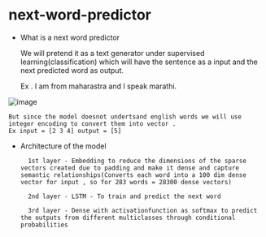 # next-word-predictor

- What is a next word predictor 

    We will pretend it as a text generator under supervised learning(classification) which will have the sentence as a input and the next predicted word as output.

    Ex . I am from maharastra and I speak marathi.

![image](https://github.com/Subhaaaaa/next-word-predictor/assets/101266414/afa70de9-f730-4c61-a258-278266feaec6)

  

    But since the model doesnot undertsand english words we will use integer encoding to convert them into vector .
    Ex input = [2 3 4] output = [5]
 
- Architecture of the model 
        
        1st layer - Embedding to reduce the dimensions of the sparse vectors created due to padding and make it dense and capture semantic relationships(Converts each word into a 100 dim dense vector for input , so for 283 words = 28300 dense vectors)

        2nd layer - LSTM - To train and predict the next word 

        3rd layer - Dense with activationfunction as softmax to predict the outputs from different multiclasses through conditional probabilities

